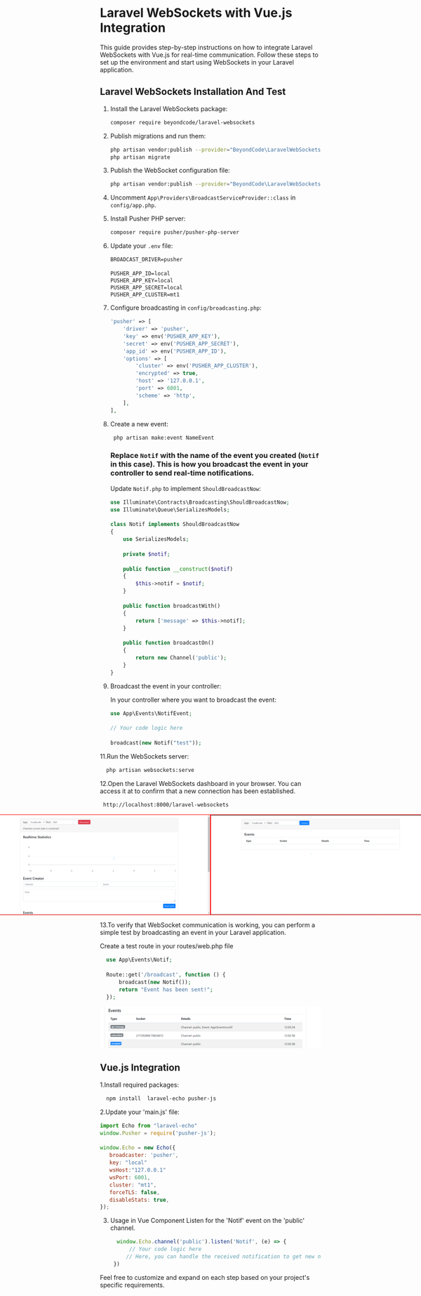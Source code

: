 # Laravel WebSockets with Vue.js Integration

This guide provides step-by-step instructions on how to integrate Laravel WebSockets with Vue.js for real-time communication.
Follow these steps to set up the environment and start using WebSockets in your Laravel application.

## Laravel WebSockets Installation And Test

1. Install the Laravel WebSockets package:

    ```bash
    composer require beyondcode/laravel-websockets
    ```
    
2. Publish migrations and run them:

    ```bash
    php artisan vendor:publish --provider="BeyondCode\LaravelWebSockets\WebSocketsServiceProvider" --tag="migrations"
    php artisan migrate
    ```
3. Publish the WebSocket configuration file:

    ```bash
    php artisan vendor:publish --provider="BeyondCode\LaravelWebSockets\WebSocketsServiceProvider" --tag="config"
    ```
    
4. Uncomment `App\Providers\BroadcastServiceProvider::class` in `config/app.php`.

5. Install Pusher PHP server:

    ```bash
    composer require pusher/pusher-php-server 
    ```
 6. Update your `.env` file:

    ```env
    BROADCAST_DRIVER=pusher

    PUSHER_APP_ID=local
    PUSHER_APP_KEY=local
    PUSHER_APP_SECRET=local
    PUSHER_APP_CLUSTER=mt1
    ```
7. Configure broadcasting in `config/broadcasting.php`:

    ```php
    'pusher' => [
        'driver' => 'pusher',
        'key' => env('PUSHER_APP_KEY'),
        'secret' => env('PUSHER_APP_SECRET'),
        'app_id' => env('PUSHER_APP_ID'),
        'options' => [
            'cluster' => env('PUSHER_APP_CLUSTER'),
            'encrypted' => true,
            'host' => '127.0.0.1',
            'port' => 6001,
            'scheme' => 'http',
        ],
    ],
    ```
8. Create a new event:

    ```bash
     php artisan make:event NameEvent
    ```
    ### Replace `Notif` with the name of the event you created (`Notif` in this case). This is how you broadcast the event in your controller to send real-time notifications.
    Update `Notif.php` to implement `ShouldBroadcastNow`:

    ```php
    use Illuminate\Contracts\Broadcasting\ShouldBroadcastNow;
    use Illuminate\Queue\SerializesModels;

    class Notif implements ShouldBroadcastNow
    {
        use SerializesModels;

        private $notif;

        public function __construct($notif)
        {
            $this->notif = $notif;
        }

        public function broadcastWith()
        {
            return ['message' => $this->notif];
        }

        public function broadcastOn()
        {
            return new Channel('public');
        }
    }
    ```

9. Broadcast the event in your controller:

    In your controller where you want to broadcast the event:

    ```php
    use App\Events\NotifEvent;

    // Your code logic here

    broadcast(new Notif("test"));
    ```

11.Run the WebSockets server:
  ```bash
    php artisan websockets:serve
  ```

12.Open the Laravel WebSockets dashboard in your browser. You can access it at to confirm that a new connection has been established.

  ```bash
   http://localhost:8000/laravel-websockets 
  ```
<div style="display: flex; justify-content: center;">
  <img src="after_connect.png" alt="After Connect" style="border: 1px solid red;" width="500px" >
  <img src="before_connect.png" alt="Before Connect" style="border: 1px solid red;" width="500px" >
</div>
 
13.To verify that WebSocket communication is working, you can perform a simple test by broadcasting an event in your Laravel application.

 Create a test route in your routes/web.php file

  ```php
    use App\Events\Notif;
    
    Route::get('/broadcast', function () {
        broadcast(new Notif());
        return "Event has been sent!";
    });
  ```
 <img src="CheckEvent Work.png" alt=" CheckEvent Work">

## Vue.js Integration

 1.Install required packages:
 
  ```bash
    npm install  laravel-echo pusher-js
  ```
 2.Update your 'main.js' file:
 
 ```javascript
 import Echo from "laravel-echo"
 window.Pusher = require('pusher-js');

window.Echo = new Echo({
    broadcaster: 'pusher',
    key: "local"
    wsHost:"127.0.0.1"
    wsPort: 6001,
    cluster: "mt1",
    forceTLS: false,
    disableStats: true,
});
````

3. Usage in Vue Component 
    Listen for the 'Notif' event on the 'public' channel.
    ```javascript
      window.Echo.channel('public').listen('Notif', (e) => {
          // Your code logic here
         // Here, you can handle the received notification to get new notifications in real-time.
     })
    ````


Feel free to customize and expand on each step based on your project's specific requirements.
